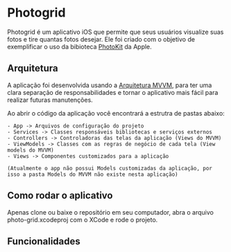 # Photogrid

Photogrid é um aplicativo iOS que permite que seus usuários visualize suas fotos e tire quantas fotos desejar. Ele foi criado com o objetivo de exemplificar o uso da bibioteca [PhotoKit](https://developer.apple.com/documentation/photokit) da Apple.

## Arquitetura

A aplicação foi desenvolvida usando a [Arquitetura MVVM](https://www.raywenderlich.com/34-design-patterns-by-tutorials-mvvm), para ter uma clara separação de responsabilidades e tornar o aplicativo mais fácil para realizar futuras manutenções.

Ao abrir o código da aplicação você encontrará a estrutra de pastas abaixo:

```
- App -> Arquivos de configuração do projeto
- Services -> Classes responsáveis bibliotecas e serviços externos
- Controllers -> Controladoras das telas da aplicação (Views do MVVM)
- ViewModels -> Classes com as regras de negócio de cada tela (View models do MVVM)
- Views -> Componentes customizados para a aplicação

(Atualmente o app não possui Models customizadas da aplicação, por isso a pasta Models do MVVM não existe nesta aplicação)
```

## Como rodar o aplicativo

Apenas clone ou baixe o repositório em seu computador, abra o arquivo photo-grid.xcodeproj com o XCode e rode o projeto.

## Funcionalidades
